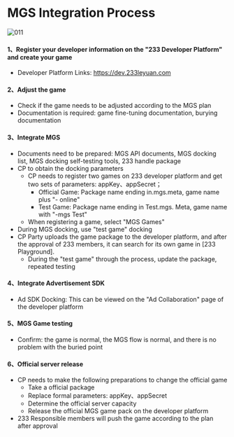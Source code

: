 # MGS Integration Process
![011](https://cdn.233xyx.com/1617260038872_690.png)

#### 1、Register your developer information on the "233 Developer Platform" and create your game
  - Developer Platform Links: https://dev.233leyuan.com

#### 2、Adjust the game
  - Check if the game needs to be adjusted according to the MGS plan
  - Documentation is required: game fine-tuning documentation, burying documentation

#### 3、Integrate MGS
  - Documents need to be prepared: MGS API documents, MGS docking list, MGS docking self-testing tools, 233 handle package
  - CP to obtain the docking parameters
    - CP needs to register two games on 233 developer platform and get two sets of parameters: appKey、appSecret；
      - Official Game: Package name ending in.mgs.meta, game name plus "- online"
      - Test Game: Package name ending in Test.mgs. Meta, game name with "-mgs Test"
    - When registering a game, select "MGS Games"
  - During MGS docking, use "test game" docking
  - CP Party uploads the game package to the developer platform, and after the approval of 233 members, it can search for its own game in [233 Playground].
    - During the "test game" through the process, update the package, repeated testing

#### 4、Integrate Advertisement SDK
  - Ad SDK Docking: This can be viewed on the "Ad Collaboration" page of the developer platform

#### 5、MGS Game testing
  - Confirm: the game is normal, the MGS flow is normal, and there is no problem with the buried point

#### 6、Official server release
  - CP needs to make the following preparations to change the official game
    - Take a official package
    - Replace formal parameters: appKey、appSecret
    - Determine the official server capacity
    - Release the official MGS game pack on the developer platform
  - 233 Responsible members will push the game according to the plan after approval
